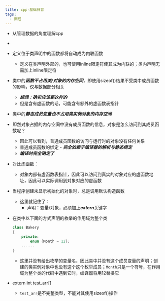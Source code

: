 ```yaml
---
title: cpp-基础扫盲
tags:
  - 面经
---
```

- 从管理数据的角度理解cpp
- 
- 定义位于类声明中的函数都将自动成为内联函数
	- 定义在类声明外部的，也可使用inline限定符使其成为内联的；类内声明无需加上inline限定符

- 类中的***函数不占用类/对象的内存空间***，即使用sizeof()结果不受类中成员函数的影响，仅与数据部分相关
	- ***想想：确实应该是这样的***
	- 但是含有虚函数的话，可能含有额外的虚函数表指针

- 类中的***静态成员变量也不占用类实例对象的内存空间***

- 即然对象占据的内存空间中没有成员函数的信息，对象是怎么访问到其成员函数呢？
	- 因此可以看到，普通成员函数的访问与运行时的对象没有任何关系
	- 普通成员函数的绑定 - ***完全依赖于编译器的解析与静态绑定***
	- ***编译时完全确定了***
- 对比虚函数：
	- 对象内部有虚函数表指针，因此可以访问到真实的对象对应的虚函数地址，因此可以实际调用到对象对应的虚函数

- 当程序创建未显示初始化的对象时，总是调用默认构造函数
	- 这里就记住了：
		- 声明：变量/对象，必须加上***extern***关键字

- 在类中以下面的方式声明的枚举的作用域为整个类
	```cpp
	class Bakery
	{
		private:
			enum {Month = 12};
		......
	}
	```
	- 这里并没有给出枚举的变量名，因此类中并没有这个成员变量的声明；创建的类实例对象中也没有这个这个枚举成员；`Month`只是一个符号，在作用域为整个类的代码中遇到它时，编译器将用12替换它

- extern int test_arr[]
	- `test_arr`是不完整类型，不能对其使用sizeof()操作
